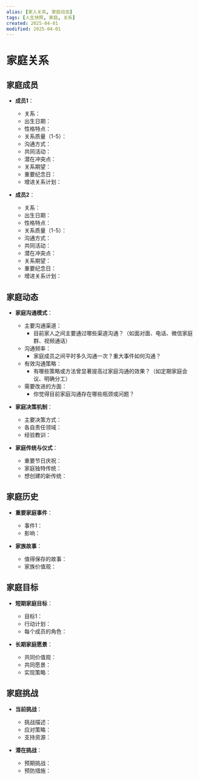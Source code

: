 ```yaml
---
alias: [家人关系, 家庭动态]
tags: [人生快照, 家庭, 关系]
created: 2025-04-01
modified: 2025-04-01
---
```


# 家庭关系

## 家庭成员
- **成员1**：
  - 关系：
  - 出生日期：
  - 性格特点：
  - 关系质量（1-5）：
  - 沟通方式：
  - 共同活动：
  - 潜在冲突点：
  - 关系期望：
  - 重要纪念日：
  - 增进关系计划：

- **成员2**：
  - 关系：
  - 出生日期：
  - 性格特点：
  - 关系质量（1-5）：
  - 沟通方式：
  - 共同活动：
  - 潜在冲突点：
  - 关系期望：
  - 重要纪念日：
  - 增进关系计划：

## 家庭动态
- **家庭沟通模式**：
  - 主要沟通渠道：
    - 目前家人之间主要通过哪些渠道沟通？（如面对面、电话、微信家庭群、视频通话）
  - 沟通频率：
    - 家庭成员之间平时多久沟通一次？重大事件如何沟通？
  - 有效沟通策略：
    - 有哪些策略或方法曾显著提高过家庭沟通的效果？（如定期家庭会议、明确分工）
  - 需要改进的方面：
    - 你觉得目前家庭沟通存在哪些瓶颈或问题？

- **家庭决策机制**：
  - 主要决策方式：
  - 各自责任领域：
  - 经验教训：

- **家庭传统与仪式**：
  - 重要节日庆祝：
  - 家庭独特传统：
  - 想创建的新传统：

## 家庭历史
- **重要家庭事件**：
  - 事件1：
  - 影响：

- **家族故事**：
  - 值得保存的故事：
  - 家族价值观：

## 家庭目标
- **短期家庭目标**：
  - 目标1：
  - 行动计划：
  - 每个成员的角色：

- **长期家庭愿景**：
  - 共同价值观：
  - 共同愿景：
  - 实现策略：

## 家庭挑战
- **当前挑战**：
  - 挑战描述：
  - 应对策略：
  - 支持资源：

- **潜在挑战**：
  - 预期挑战：
  - 预防措施：